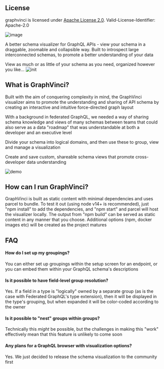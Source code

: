## License
graphvinci is licensed under [Apache License 2.0](/LICENSE). Valid-License-Identifier: Apache-2.0

![image](https://user-images.githubusercontent.com/8096993/134034741-2f699803-ae8a-4b98-bd9b-ac972e04784e.png)

A better schema visualizer for GraphQL APIs - view your schema in a draggable, zoomable and collapsible way.  Built to introspect large interconnected schemas, to promote a better understanding of your data

View as much or as little of your schema as you need, organized however you like...
![init](https://user-images.githubusercontent.com/8096993/134035993-57aafae3-9916-4f1f-abda-1b892bb39d21.gif)

## What is GraphVinci?

Built with the aim of conquering complexity in mind, the GraphVinci visualizer aims to promote the understanding and sharing of API schema by creating an interactive and intuitive force-directed graph layout

With a background in federated GraphQL, we needed a way of sharing schema knowledge and views of many schemas between teams that could also serve as a data "roadmap" that was understandable at both a developer and an executive level

Divide your schema into logical domains, and then use these to group, view and manage a visualization

Create and save custom, shareable schema views that promote cross-developer data understanding

![demo](https://user-images.githubusercontent.com/8096993/134036095-e1bf5a1c-c638-4abc-87a2-73570d9bf2e5.gif)

## How can I run GraphVinci?

GraphVinci is built as static content with minimal dependencies and uses parcel to bundle.  To test it out (using node v14+ is recommended), just "npm install" to add the dependencies, and "npm start" and parcel will host the visualizer locally.  The output from "npm build" can be served as static content in any manner that you choose.  Additional options (npm, docker images etc) will be created as the project matures


## FAQ

#### How do I set up my groupings?

You can either set up groupings within the setup screen for an endpoint, or you can embed them within your GraphQL schema's descriptions

#### Is it possible to have field-level group resolution?

Yes.  If a field in a type is "logically" owned by a separate group (as is the case with Federated GraphQL's type extension), then it will be displayed in the type's grouping, but when expanded it will be color-coded according to the owner

#### Is it possible to "nest" groups within groups?

Technically this *might* be possible, but the challenges in making this "work" effectively mean that this feature is unlikely to come soon

#### Any plans for a GraphQL browser with visualization options?

Yes.  We just decided to release the schema visualization to the community first

